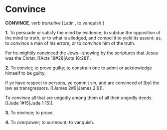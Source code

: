 # Convince

**CONVINCE**, _verb transitive_ \[Latin , to vanquish.\]

**1.** To persuade or satisfy the mind by evidence; to subdue the opposition of the mind to truth, or to what is alledged, and compel it to yield its assent; as, to _convince_ a man of his errors; or to _convince_ him of the truth.

For he mightily convinced the Jews--showing by the scriptures that Jesus was the Christ. [[Acts 18#28|Acts 18:28]].

**2.** To convict; to prove guilty; to constrain one to admit or acknowledge himself to be guilty.

If ye have respect to persons, ye commit sin, and are convinced of \[by\] the law as transgressors. [[James 2#9|James 2:9]].

To _convince_ all that are ungodly among them of all their ungodly deeds. [[Jude 1#15|Jude 1:15]].

**3.** To envince; to prove.

**4.** To overpower; to surmount; to vanquish.